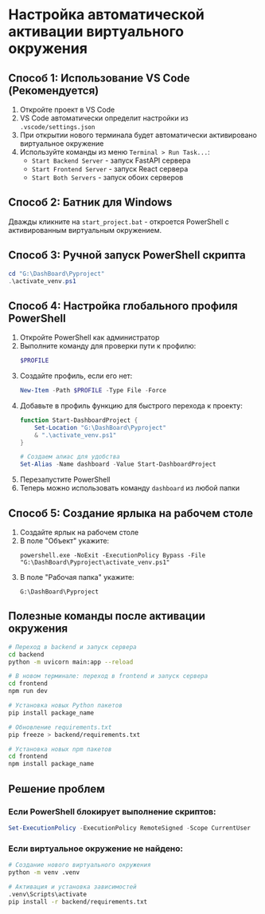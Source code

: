 # Настройка автоматической активации виртуального окружения

## Способ 1: Использование VS Code (Рекомендуется)

1. Откройте проект в VS Code
2. VS Code автоматически определит настройки из `.vscode/settings.json`
3. При открытии нового терминала будет автоматически активировано виртуальное окружение
4. Используйте команды из меню `Terminal > Run Task...`:
   - `Start Backend Server` - запуск FastAPI сервера
   - `Start Frontend Server` - запуск React сервера
   - `Start Both Servers` - запуск обоих серверов

## Способ 2: Батник для Windows

Дважды кликните на `start_project.bat` - откроется PowerShell с активированным виртуальным окружением.

## Способ 3: Ручной запуск PowerShell скрипта

```powershell
cd "G:\DashBoard\Pyproject"
.\activate_venv.ps1
```

## Способ 4: Настройка глобального профиля PowerShell

1. Откройте PowerShell как администратор
2. Выполните команду для проверки пути к профилю:
   ```powershell
   $PROFILE
   ```
3. Создайте профиль, если его нет:
   ```powershell
   New-Item -Path $PROFILE -Type File -Force
   ```
4. Добавьте в профиль функцию для быстрого перехода к проекту:
   ```powershell
   function Start-DashboardProject {
       Set-Location "G:\DashBoard\Pyproject"
       & ".\activate_venv.ps1"
   }
   
   # Создаем алиас для удобства
   Set-Alias -Name dashboard -Value Start-DashboardProject
   ```
5. Перезапустите PowerShell
6. Теперь можно использовать команду `dashboard` из любой папки

## Способ 5: Создание ярлыка на рабочем столе

1. Создайте ярлык на рабочем столе
2. В поле "Объект" укажите:
   ```
   powershell.exe -NoExit -ExecutionPolicy Bypass -File "G:\DashBoard\Pyproject\activate_venv.ps1"
   ```
3. В поле "Рабочая папка" укажите:
   ```
   G:\DashBoard\Pyproject
   ```

## Полезные команды после активации окружения

```bash
# Переход в backend и запуск сервера
cd backend
python -m uvicorn main:app --reload

# В новом терминале: переход в frontend и запуск сервера
cd frontend  
npm run dev

# Установка новых Python пакетов
pip install package_name

# Обновление requirements.txt
pip freeze > backend/requirements.txt

# Установка новых npm пакетов
cd frontend
npm install package_name
```

## Решение проблем

### Если PowerShell блокирует выполнение скриптов:
```powershell
Set-ExecutionPolicy -ExecutionPolicy RemoteSigned -Scope CurrentUser
```

### Если виртуальное окружение не найдено:
```bash
# Создание нового виртуального окружения
python -m venv .venv

# Активация и установка зависимостей
.venv\Scripts\activate
pip install -r backend/requirements.txt
```

